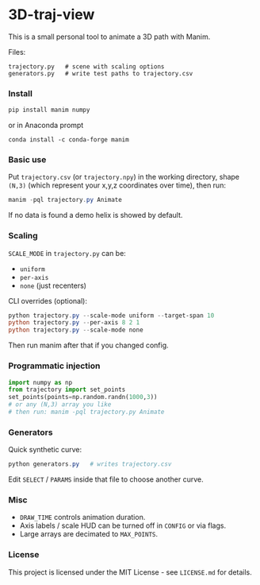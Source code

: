 # 3D-traj-view

This is a small personal tool to animate a 3D path with Manim.

Files:
```
trajectory.py   # scene with scaling options
generators.py   # write test paths to trajectory.csv
```

### Install
```powershell
pip install manim numpy
```
or in Anaconda prompt
```
conda install -c conda-forge manim
```

### Basic use
Put `trajectory.csv` (or `trajectory.npy`) in the working directory, shape `(N,3)` (which represent your x,y,z coordinates over time), then run:
```powershell
manim -pql trajectory.py Animate
```

If no data is found a demo helix is showed by default.

### Scaling
`SCALE_MODE` in `trajectory.py` can be:
- `uniform`
- `per-axis`
- `none` (just recenters)

CLI overrides (optional):
```powershell
python trajectory.py --scale-mode uniform --target-span 10
python trajectory.py --per-axis 8 2 1
python trajectory.py --scale-mode none
```
Then run manim after that if you changed config.

### Programmatic injection
```python
import numpy as np
from trajectory import set_points
set_points(points=np.random.randn(1000,3))
# or any (N,3) array you like
# then run: manim -pql trajectory.py Animate
```

### Generators
Quick synthetic curve:
```powershell
python generators.py   # writes trajectory.csv
```
Edit `SELECT` / `PARAMS` inside that file to choose another curve.

### Misc
- `DRAW_TIME` controls animation duration.
- Axis labels / scale HUD can be turned off in `CONFIG` or via flags.
- Large arrays are decimated to `MAX_POINTS`.


### License
This project is licensed under the MIT License - see `LICENSE.md` for details.
